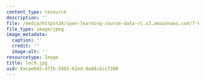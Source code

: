 ```yaml
---
content_type: resource
description: ''
file: /media/https%3A/open-learning-course-data-rc.s3.amazonaws.com/7-014-introductory-biology-spring-2005/8acae042477b346562ed0a04cbccf308_lec9.jpg
file_type: image/jpeg
image_metadata:
  caption: ''
  credit: ''
  image-alt: ''
resourcetype: Image
title: lec9.jpg
uid: 8acae042-477b-3465-62ed-0a04cbccf308
---
```


